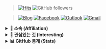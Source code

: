 > [![Hits](https://hits.seeyoufarm.com/api/count/incr/badge.svg?url=https%3A%2F%2Fgithub.com%2Fbanb3515%2F&count_bg=%235BB418&title_bg=%232EB5FC&icon=csharp.svg&icon_color=%235E25BE&title=Hits&edge_flat=false)](https://hits.seeyoufarm.com) ![GitHub followers](https://img.shields.io/github/followers/banb3515?color=181717&label=Follow&logo=GitHub)

> [![Blog](https://img.shields.io/badge/Blog-181717?style=flat&logo=GitHub&logoColor=white&link=)]()
[![Facebook](https://img.shields.io/badge/Facebook-1877f2?style=flat&logo=facebook&logoColor=white&link=https://www.facebook.com/banb3515)](https://www.facebook.com/banb3515)
[![Outlook](https://img.shields.io/badge/Outlook-0078D4?style=flat&logo=Microsoft-Outlook&logoColor=white&link=mailto:banb3515@outlook.kr)](mailto:banb3515@outlook.kr)
[![Gmail](https://img.shields.io/badge/Gmail-d14836?style=flat&logo=Gmail&logoColor=white&link=mailto:banb3515@gmail.com)](mailto:banb3515@gmail.com)

<details>
  <summary><b>🏫 소속 (Affiliation)</b></summary>
  <hr>
  <ul>
    <li>한양공업고등학교, 인공지능소프트웨어과</li>
    <ul><li>Hanyang Technical High School, AI Software Department</li></ul>
    <li>(주)새움</li>
    <ul><li>Saewoom, Inc.</li></ul>
  </ul>
  <hr>
</details>

<details>
  <summary><b>🔎 관심있는 것 (Interesting)</b></summary>
  <hr>
  <ul>
    <li>C#, Java, JavaScript</li>
    <li>WPF, Xamarin</li>
  </ul>
  <hr>
</details>

<details> 
  <summary><b>📊 GitHub 통계 (Stats)</b></summary>
  <hr>
  <img src="https://github-readme-stats.vercel.app/api?username=banb3515&show_icons=true&theme=tokyonight&count_private=true" />
  <hr>
  <img src="https://github-readme-stats.vercel.app/api/top-langs/?username=banb3515&theme=tokyonight" />
  <hr>
</details>
